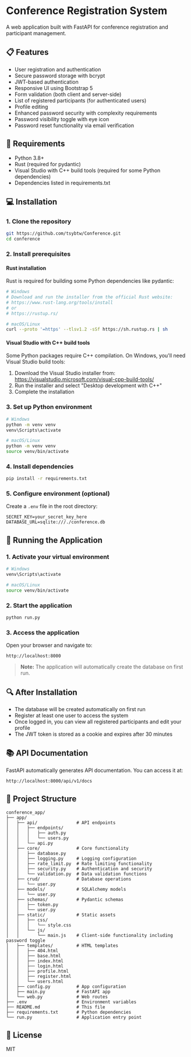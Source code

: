 # Conference Registration System

A web application built with FastAPI for conference registration and participant management.

## 📋 Features

- User registration and authentication
- Secure password storage with bcrypt
- JWT-based authentication
- Responsive UI using Bootstrap 5
- Form validation (both client and server-side)
- List of registered participants (for authenticated users)
- Profile editing
- Enhanced password security with complexity requirements
- Password visibility toggle with eye icon
- Password reset functionality via email verification

## 🔧 Requirements

- Python 3.8+
- Rust (required for pydantic)
- Visual Studio with C++ build tools (required for some Python dependencies)
- Dependencies listed in requirements.txt

## 💻 Installation

### 1. Clone the repository

```bash
git https://github.com/tsybtw/Conference.git
cd conference
```

### 2. Install prerequisites

#### Rust installation
Rust is required for building some Python dependencies like pydantic:

```bash
# Windows
# Download and run the installer from the official Rust website:
# https://www.rust-lang.org/tools/install
# or
# https://rustup.rs/

# macOS/Linux
curl --proto '=https' --tlsv1.2 -sSf https://sh.rustup.rs | sh
```

#### Visual Studio with C++ build tools
Some Python packages require C++ compilation. On Windows, you'll need Visual Studio build tools:

1. Download the Visual Studio installer from: https://visualstudio.microsoft.com/visual-cpp-build-tools/
2. Run the installer and select "Desktop development with C++"
3. Complete the installation

### 3. Set up Python environment

```bash
# Windows
python -m venv venv
venv\Scripts\activate

# macOS/Linux
python -m venv venv
source venv/bin/activate
```

### 4. Install dependencies

```bash
pip install -r requirements.txt
```

### 5. Configure environment (optional)

Create a `.env` file in the root directory:
```
SECRET_KEY=your_secret_key_here
DATABASE_URL=sqlite:///./conference.db
```

## 🚀 Running the Application

### 1. Activate your virtual environment

```bash
# Windows
venv\Scripts\activate

# macOS/Linux
source venv/bin/activate
```

### 2. Start the application

```bash
python run.py
```

### 3. Access the application

Open your browser and navigate to:
```
http://localhost:8000
```

> **Note:** The application will automatically create the database on first run.

## 🔍 After Installation

- The database will be created automatically on first run
- Register at least one user to access the system
- Once logged in, you can view all registered participants and edit your profile
- The JWT token is stored as a cookie and expires after 30 minutes

## 📚 API Documentation

FastAPI automatically generates API documentation. You can access it at:
```
http://localhost:8000/api/v1/docs
```

## 📁 Project Structure

```
conference_app/
├── app/
│   ├── api/               # API endpoints
│   │   ├── endpoints/
│   │   │   ├── auth.py
│   │   │   └── users.py
│   │   └── api.py
│   ├── core/              # Core functionality
│   │   ├── database.py
│   │   ├── logging.py     # Logging configuration
│   │   ├── rate_limit.py  # Rate limiting functionality
│   │   ├── security.py    # Authentication and security
│   │   └── validation.py  # Data validation functions
│   ├── crud/              # Database operations
│   │   └── user.py
│   ├── models/            # SQLAlchemy models
│   │   └── user.py
│   ├── schemas/           # Pydantic schemas
│   │   ├── token.py
│   │   └── user.py
│   ├── static/            # Static assets
│   │   ├── css/
│   │   │   └── style.css
│   │   └── js/
│   │       └── main.js    # Client-side functionality including password toggle
│   ├── templates/         # HTML templates
│   │   ├── 404.html
│   │   ├── base.html
│   │   ├── index.html
│   │   ├── login.html
│   │   ├── profile.html
│   │   ├── register.html
│   │   └── users.html
│   ├── config.py          # App configuration
│   ├── main.py            # FastAPI app
│   └── web.py             # Web routes
├── .env                   # Environment variables
├── README.md              # This file
├── requirements.txt       # Python dependencies
└── run.py                 # Application entry point
```

## 📄 License

MIT